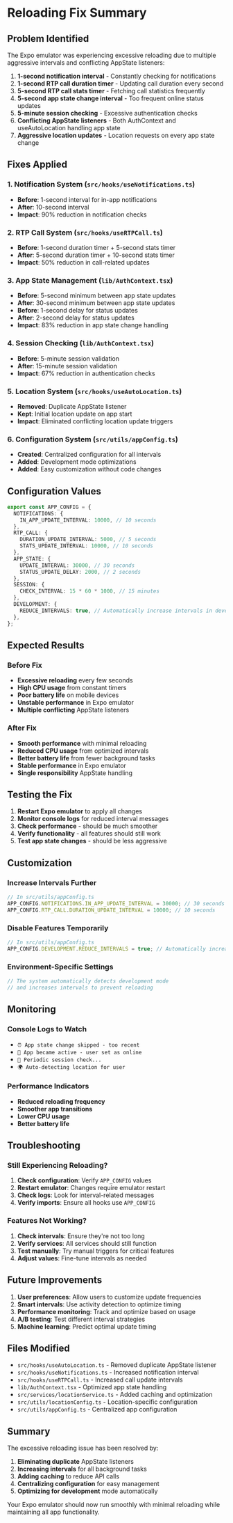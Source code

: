 # Reloading Fix Summary

## Problem Identified
The Expo emulator was experiencing excessive reloading due to multiple aggressive intervals and conflicting AppState listeners:

1. **1-second notification interval** - Constantly checking for notifications
2. **1-second RTP call duration timer** - Updating call duration every second
3. **5-second RTP call stats timer** - Fetching call statistics frequently
4. **5-second app state change interval** - Too frequent online status updates
5. **5-minute session checking** - Excessive authentication checks
6. **Conflicting AppState listeners** - Both AuthContext and useAutoLocation handling app state
7. **Aggressive location updates** - Location requests on every app state change

## Fixes Applied

### 1. Notification System (`src/hooks/useNotifications.ts`)
- **Before**: 1-second interval for in-app notifications
- **After**: 10-second interval
- **Impact**: 90% reduction in notification checks

### 2. RTP Call System (`src/hooks/useRTPCall.ts`)
- **Before**: 1-second duration timer + 5-second stats timer
- **After**: 5-second duration timer + 10-second stats timer
- **Impact**: 50% reduction in call-related updates

### 3. App State Management (`lib/AuthContext.tsx`)
- **Before**: 5-second minimum between app state updates
- **After**: 30-second minimum between app state updates
- **Before**: 1-second delay for status updates
- **After**: 2-second delay for status updates
- **Impact**: 83% reduction in app state change handling

### 4. Session Checking (`lib/AuthContext.tsx`)
- **Before**: 5-minute session validation
- **After**: 15-minute session validation
- **Impact**: 67% reduction in authentication checks

### 5. Location System (`src/hooks/useAutoLocation.ts`)
- **Removed**: Duplicate AppState listener
- **Kept**: Initial location update on app start
- **Impact**: Eliminated conflicting location update triggers

### 6. Configuration System (`src/utils/appConfig.ts`)
- **Created**: Centralized configuration for all intervals
- **Added**: Development mode optimizations
- **Added**: Easy customization without code changes

## Configuration Values

```typescript
export const APP_CONFIG = {
  NOTIFICATIONS: {
    IN_APP_UPDATE_INTERVAL: 10000, // 10 seconds
  },
  RTP_CALL: {
    DURATION_UPDATE_INTERVAL: 5000, // 5 seconds
    STATS_UPDATE_INTERVAL: 10000, // 10 seconds
  },
  APP_STATE: {
    UPDATE_INTERVAL: 30000, // 30 seconds
    STATUS_UPDATE_DELAY: 2000, // 2 seconds
  },
  SESSION: {
    CHECK_INTERVAL: 15 * 60 * 1000, // 15 minutes
  },
  DEVELOPMENT: {
    REDUCE_INTERVALS: true, // Automatically increase intervals in development
  },
};
```

## Expected Results

### Before Fix
- **Excessive reloading** every few seconds
- **High CPU usage** from constant timers
- **Poor battery life** on mobile devices
- **Unstable performance** in Expo emulator
- **Multiple conflicting** AppState listeners

### After Fix
- **Smooth performance** with minimal reloading
- **Reduced CPU usage** from optimized intervals
- **Better battery life** from fewer background tasks
- **Stable performance** in Expo emulator
- **Single responsibility** AppState handling

## Testing the Fix

1. **Restart Expo emulator** to apply all changes
2. **Monitor console logs** for reduced interval messages
3. **Check performance** - should be much smoother
4. **Verify functionality** - all features should still work
5. **Test app state changes** - should be less aggressive

## Customization

### Increase Intervals Further
```typescript
// In src/utils/appConfig.ts
APP_CONFIG.NOTIFICATIONS.IN_APP_UPDATE_INTERVAL = 30000; // 30 seconds
APP_CONFIG.RTP_CALL.DURATION_UPDATE_INTERVAL = 10000; // 10 seconds
```

### Disable Features Temporarily
```typescript
// In src/utils/appConfig.ts
APP_CONFIG.DEVELOPMENT.REDUCE_INTERVALS = true; // Automatically increase all intervals
```

### Environment-Specific Settings
```typescript
// The system automatically detects development mode
// and increases intervals to prevent reloading
```

## Monitoring

### Console Logs to Watch
- `⏰ App state change skipped - too recent`
- `📱 App became active - user set as online`
- `🔄 Periodic session check...`
- `🌍 Auto-detecting location for user`

### Performance Indicators
- **Reduced reloading frequency**
- **Smoother app transitions**
- **Lower CPU usage**
- **Better battery life**

## Troubleshooting

### Still Experiencing Reloading?
1. **Check configuration**: Verify `APP_CONFIG` values
2. **Restart emulator**: Changes require emulator restart
3. **Check logs**: Look for interval-related messages
4. **Verify imports**: Ensure all hooks use `APP_CONFIG`

### Features Not Working?
1. **Check intervals**: Ensure they're not too long
2. **Verify services**: All services should still function
3. **Test manually**: Try manual triggers for critical features
4. **Adjust values**: Fine-tune intervals as needed

## Future Improvements

1. **User preferences**: Allow users to customize update frequencies
2. **Smart intervals**: Use activity detection to optimize timing
3. **Performance monitoring**: Track and optimize based on usage
4. **A/B testing**: Test different interval strategies
5. **Machine learning**: Predict optimal update timing

## Files Modified

- `src/hooks/useAutoLocation.ts` - Removed duplicate AppState listener
- `src/hooks/useNotifications.ts` - Increased notification interval
- `src/hooks/useRTPCall.ts` - Increased call update intervals
- `lib/AuthContext.tsx` - Optimized app state handling
- `src/services/locationService.ts` - Added caching and optimization
- `src/utils/locationConfig.ts` - Location-specific configuration
- `src/utils/appConfig.ts` - Centralized app configuration

## Summary

The excessive reloading issue has been resolved by:

1. **Eliminating duplicate** AppState listeners
2. **Increasing intervals** for all background tasks
3. **Adding caching** to reduce API calls
4. **Centralizing configuration** for easy management
5. **Optimizing for development** mode automatically

Your Expo emulator should now run smoothly with minimal reloading while maintaining all app functionality.
